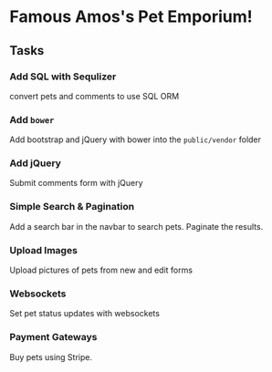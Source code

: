 # Famous Amos's Pet Emporium!

## Tasks

### Add SQL with Sequlizer
convert pets and comments to use SQL ORM

### Add `bower` 
Add bootstrap and jQuery with bower into the `public/vendor` folder

### Add jQuery 
Submit comments form with jQuery

### Simple Search & Pagination
Add a search bar in the navbar to search pets. Paginate the results.

### Upload Images
Upload pictures of pets from new and edit forms

### Websockets
Set pet status updates with websockets

### Payment Gateways
Buy pets using Stripe.

